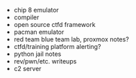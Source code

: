 - chip 8 emulator 
- compiler 
- open source ctfd framework  
- pacman emulator
- red team blue team lab, proxmox notes?
- ctfd/training platform alerting?
- python jail notes 
- rev/pwn/etc. writeups
- c2 server 
